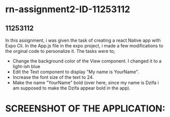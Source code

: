 # rn-assignment2-ID-11253112
## 11253112
In this assignment, i was given the task of creating a react Native app with Expo Cli.
In the App.js file in the expo project, i made a few modifications to the orginal code to personalize it. The tasks were to;
- Change the background color of the View component. I changed it to a light-ish blue
- Edit the Text component to display "My name is YourName".
- Increase the font size of the text to 24.
- Make the name "YourName" bold (over here, since my name is Dzifa i am supposed to make the Dzifa appear bold in the app).
 
# SCREENSHOT OF THE APPLICATION:

